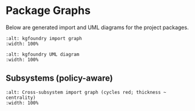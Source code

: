 # Package Graphs

Below are generated import and UML diagrams for the project packages.

```{image} ../../_build/graphs/kgfoundry-imports.svg
:alt: kgfoundry import graph
:width: 100%
```

```{image} ../../_build/graphs/kgfoundry-uml.svg
:alt: kgfoundry UML diagram
:width: 100%
```

## Subsystems (policy-aware)

```{image} ../../_build/graphs/subsystems.svg
:alt: Cross-subsystem import graph (cycles red; thickness ~ centrality)
:width: 100%
